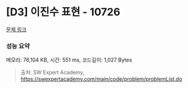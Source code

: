 # [D3] 이진수 표현 - 10726 

[문제 링크](https://swexpertacademy.com/main/code/problem/problemDetail.do?contestProbId=AXRSXf_a9qsDFAXS) 

### 성능 요약

메모리: 76,104 KB, 시간: 551 ms, 코드길이: 1,027 Bytes



> 출처: SW Expert Academy, https://swexpertacademy.com/main/code/problem/problemList.do